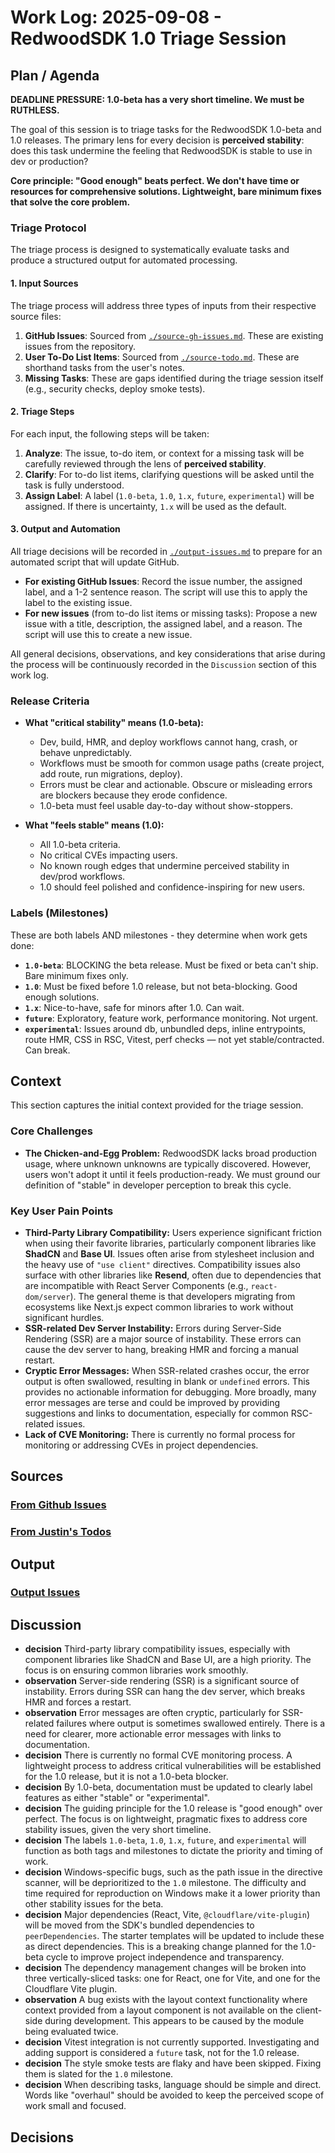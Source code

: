 # Work Log: 2025-09-08 - RedwoodSDK 1.0 Triage Session

## Plan / Agenda

**DEADLINE PRESSURE: 1.0-beta has a very short timeline. We must be RUTHLESS.**

The goal of this session is to triage tasks for the RedwoodSDK 1.0-beta and 1.0 releases. The primary lens for every decision is **perceived stability**: does this task undermine the feeling that RedwoodSDK is stable to use in dev or production? 

**Core principle: "Good enough" beats perfect. We don't have time or resources for comprehensive solutions. Lightweight, bare minimum fixes that solve the core problem.**

### Triage Protocol

The triage process is designed to systematically evaluate tasks and produce a structured output for automated processing.

#### 1. Input Sources
The triage process will address three types of inputs from their respective source files:
1.  **GitHub Issues**: Sourced from [`./source-gh-issues.md`](./source-gh-issues.md). These are existing issues from the repository.
2.  **User To-Do List Items**: Sourced from [`./source-todo.md`](./source-todo.md). These are shorthand tasks from the user's notes.
3.  **Missing Tasks**: These are gaps identified during the triage session itself (e.g., security checks, deploy smoke tests).

#### 2. Triage Steps
For each input, the following steps will be taken:
1.  **Analyze**: The issue, to-do item, or context for a missing task will be carefully reviewed through the lens of **perceived stability**.
2.  **Clarify**: For to-do list items, clarifying questions will be asked until the task is fully understood.
3.  **Assign Label**: A label (`1.0-beta`, `1.0`, `1.x`, `future`, `experimental`) will be assigned. If there is uncertainty, `1.x` will be used as the default.

#### 3. Output and Automation
All triage decisions will be recorded in [`./output-issues.md`](./output-issues.md) to prepare for an automated script that will update GitHub.
*   **For existing GitHub Issues**: Record the issue number, the assigned label, and a 1-2 sentence reason. The script will use this to apply the label to the existing issue.
*   **For new issues** (from to-do list items or missing tasks): Propose a new issue with a title, description, the assigned label, and a reason. The script will use this to create a new issue.

All general decisions, observations, and key considerations that arise during the process will be continuously recorded in the `Discussion` section of this work log.

### Release Criteria

- **What "critical stability" means (1.0-beta):**
    - Dev, build, HMR, and deploy workflows cannot hang, crash, or behave unpredictably.
    - Workflows must be smooth for common usage paths (create project, add route, run migrations, deploy).
    - Errors must be clear and actionable. Obscure or misleading errors are blockers because they erode confidence.
    - 1.0-beta must feel usable day-to-day without show-stoppers.

- **What "feels stable" means (1.0):**
    - All 1.0-beta criteria.
    - No critical CVEs impacting users.
    - No known rough edges that undermine perceived stability in dev/prod workflows.
    - 1.0 should feel polished and confidence-inspiring for new users.

### Labels (Milestones)

These are both labels AND milestones - they determine when work gets done:

- **`1.0-beta`**: BLOCKING the beta release. Must be fixed or beta can't ship. Bare minimum fixes only.
- **`1.0`**: Must be fixed before 1.0 release, but not beta-blocking. Good enough solutions.
- **`1.x`**: Nice-to-have, safe for minors after 1.0. Can wait.
- **`future`**: Exploratory, feature work, performance monitoring. Not urgent.
- **`experimental`**: Issues around db, unbundled deps, inline entrypoints, route HMR, CSS in RSC, Vitest, perf checks — not yet stable/contracted. Can break.

## Context

This section captures the initial context provided for the triage session.

### Core Challenges
- **The Chicken-and-Egg Problem:** RedwoodSDK lacks broad production usage, where unknown unknowns are typically discovered. However, users won't adopt it until it feels production-ready. We must ground our definition of "stable" in developer perception to break this cycle.

### Key User Pain Points

- **Third-Party Library Compatibility:** Users experience significant friction when using their favorite libraries, particularly component libraries like **ShadCN** and **Base UI**. Issues often arise from stylesheet inclusion and the heavy use of `"use client"` directives. Compatibility issues also surface with other libraries like **Resend**, often due to dependencies that are incompatible with React Server Components (e.g., `react-dom/server`). The general theme is that developers migrating from ecosystems like Next.js expect common libraries to work without significant hurdles.
- **SSR-related Dev Server Instability:** Errors during Server-Side Rendering (SSR) are a major source of instability. These errors can cause the dev server to hang, breaking HMR and forcing a manual restart.
- **Cryptic Error Messages:** When SSR-related crashes occur, the error output is often swallowed, resulting in blank or `undefined` errors. This provides no actionable information for debugging. More broadly, many error messages are terse and could be improved by providing suggestions and links to documentation, especially for common RSC-related issues.
- **Lack of CVE Monitoring:** There is currently no formal process for monitoring or addressing CVEs in project dependencies.

## Sources

### [From Github Issues](./source-gh-issues.md)

### [From Justin's Todos](./source-todo.md)

## Output

### [Output Issues](./output-issues.md)

## Discussion

- **decision** Third-party library compatibility issues, especially with component libraries like ShadCN and Base UI, are a high priority. The focus is on ensuring common libraries work smoothly.
- **observation** Server-side rendering (SSR) is a significant source of instability. Errors during SSR can hang the dev server, which breaks HMR and forces a restart.
- **observation** Error messages are often cryptic, particularly for SSR-related failures where output is sometimes swallowed entirely. There is a need for clearer, more actionable error messages with links to documentation.
- **decision** There is currently no formal CVE monitoring process. A lightweight process to address critical vulnerabilities will be established for the 1.0 release, but it is not a 1.0-beta blocker.
- **decision** By 1.0-beta, documentation must be updated to clearly label features as either "stable" or "experimental".
- **decision** The guiding principle for the 1.0 release is "good enough" over perfect. The focus is on lightweight, pragmatic fixes to address core stability issues, given the very short timeline.
- **decision** The labels `1.0-beta`, `1.0`, `1.x`, `future`, and `experimental` will function as both tags and milestones to dictate the priority and timing of work.
- **decision** Windows-specific bugs, such as the path issue in the directive scanner, will be deprioritized to the `1.0` milestone. The difficulty and time required for reproduction on Windows make it a lower priority than other stability issues for the beta.
- **decision** Major dependencies (React, Vite, `@cloudflare/vite-plugin`) will be moved from the SDK's bundled dependencies to `peerDependencies`. The starter templates will be updated to include these as direct dependencies. This is a breaking change planned for the 1.0-beta cycle to improve project independence and transparency.
- **decision** The dependency management changes will be broken into three vertically-sliced tasks: one for React, one for Vite, and one for the Cloudflare Vite plugin.
- **observation** A bug exists with the layout context functionality where context provided from a layout component is not available on the client-side during development. This appears to be caused by the module being evaluated twice.
- **decision** Vitest integration is not currently supported. Investigating and adding support is considered a `future` task, not for the 1.0 release.
- **decision** The style smoke tests are flaky and have been skipped. Fixing them is slated for the `1.0` milestone.
- **decision** When describing tasks, language should be simple and direct. Words like "overhaul" should be avoided to keep the perceived scope of work small and focused.

## Decisions